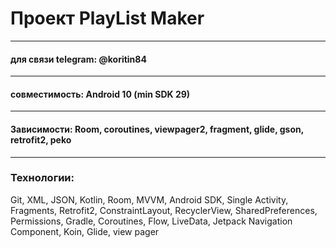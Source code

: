 # Проект PlayList Maker
-----

#### для связи telegram: @koritin84

-----

#### совместимость: Android 10 (min SDK 29)

-----

#### Зависимости: Room, coroutines, viewpager2, fragment, glide, gson, retrofit2, peko

-----
### Технологии:
Git,  XML,  JSON,  Kotlin,  Room,  MVVM,  Android SDK,  Single Activity,  Fragments,  Retrofit2,  ConstraintLayout,  RecyclerView,  SharedPreferences,  Permissions, Gradle, Coroutines, Flow, LiveData, Jetpack Navigation Component, Koin, Glide, view pager 

